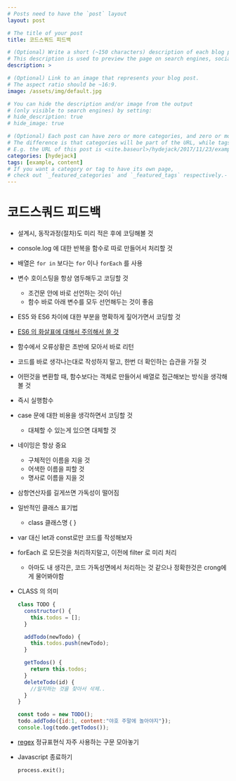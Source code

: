 ```yaml
---
# Posts need to have the `post` layout
layout: post

# The title of your post
title: 코드스쿼드 피드백

# (Optional) Write a short (~150 characters) description of each blog post.
# This description is used to preview the page on search engines, social media, etc.
description: >

# (Optional) Link to an image that represents your blog post.
# The aspect ratio should be ~16:9.
image: /assets/img/default.jpg

# You can hide the description and/or image from the output
# (only visible to search engines) by setting:
# hide_description: true
# hide_image: true

# (Optional) Each post can have zero or more categories, and zero or more tags.
# The difference is that categories will be part of the URL, while tags will not.
# E.g. the URL of this post is <site.baseurl>/hydejack/2017/11/23/example-content/
categories: [hydejack]
tags: [example, content]
# If you want a category or tag to have its own page,
# check out `_featured_categories` and `_featured_tags` respectively.- 
---
```


# 코드스쿼드 피드백

- 설계시, 동작과정(절차)도 미리 적은 후에 코딩해볼 것

- console.log 에 대한 반복을 함수로 따로 만들어서 처리할 것

- 배열은 `for in` 보다는 `for` 이나 `forEach` 를 사용

- 변수 호이스팅을 항상 염두해두고 코딩할 것
  - 조건문 안에 바로 선언하는 것이 아닌
  - 함수 바로 아래 변수를 모두 선언해두는 것이 좋음

- ES5 와 ES6 차이에 대한 부분을 명확하게 짚어가면서 코딩할 것

- [ES6 의 화살표에 대해서 주의해서 쓸 것](https://dmitripavlutin.com/when-not-to-use-arrow-functions-in-javascript/)

- 함수에서 오류상황은 초반에 모아서 바로 리턴

- 코드를 바로 생각나는대로 작성하지 말고, 한번 더 확인하는 습관을 가질 것

- 어떤것을 변환할 때, 함수보다는 객체로 만들어서 배열로 접근해보는 방식을 생각해볼 것

- 즉시 실행함수

- case 문에 대한 비용을 생각하면서 코딩할 것
  - 대체할 수 있는게 있으면 대체할 것

- 네이밍은 항상 중요
  - 구체적인 이름을 지을 것
  - 어색한 이름을 피할 것
  - 명사로 이름을 지을 것

- 삼항연산자를 길게쓰면 가독성이 떨어짐

- 일반적인 클래스 표기법
  - class 클래스명 { }

- var 대신 let과 const로만 코드를 작성해보자

- forEach 로 모든것을 처리하지말고, 이전에 filter 로 미리 처리

  - 아마도 내 생각은, 코드 가독성면에서 처리하는 것 같으나
    정확한것은 crong에게 물어봐야함

- CLASS 의 의미

  ```javascript
  class TODO {
    constructor() {
      this.todos = [];
    }

    addTodo(newTodo) {
      this.todos.push(newTodo);
    }

    getTodos() {
      return this.todos;
    }
    deleteTodo(id) {
      //일치하는 것을 찾아서 삭제..
    } 
  }

  const todo = new TODO();
  todo.addTodo({id:1, content:"야호 주말에 놀아야지"});
  console.log(todo.getTodos());
  ```

- [regex](https://gist.github.com/antaehyeon/d80d4b90225ce86c269f26bc1c65cc97) 정규표현식 자주 사용하는 구문 모아놓기

- Javascript 종료하기

  `process.exit();`

  ​

